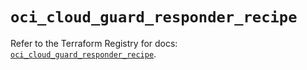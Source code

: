 # `oci_cloud_guard_responder_recipe`

Refer to the Terraform Registry for docs: [`oci_cloud_guard_responder_recipe`](https://registry.terraform.io/providers/oracle/oci/6.18.0/docs/resources/cloud_guard_responder_recipe).
